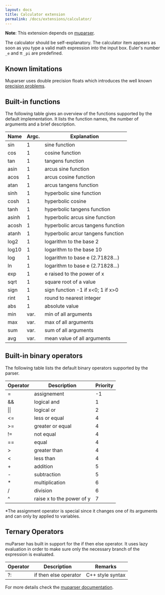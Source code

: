 ```yaml
---
layout: docs
title: Calculator extension
permalink: /docs/extensions/calculator/
---
```


**Note**: This extension depends on [muparser](http://beltoforion.de/article.php?a=muparser).

The calculator should be self-explanatory. The calculator item appears as soon as you type a valid math expression into the input box. Euler's number `_e` and π `_pi` are predefined.

## Known limitations

Muparser uses double precision floats which introduces the well known [precision problems](https://stackoverflow.com/questions/588004/is-floating-point-math-broken).

## Built-in functions

The following table gives an overview of the functions supported by the default implementation. It lists the function names, the number of arguments and a brief description.

|Name|Argc.|Explanation|
|-|-|-|
|sin|1|sine function|
|cos|1|cosine function|
|tan|1|tangens function|
|asin|1|arcus sine function|
|acos|1|arcus cosine function|
|atan|1|arcus tangens function|
|sinh|1|hyperbolic sine function|
|cosh|1|hyperbolic cosine|
|tanh|1|hyperbolic tangens function|
|asinh|1|hyperbolic arcus sine function|
|acosh|1|hyperbolic arcus tangens function|
|atanh|1|hyperbolic arcur tangens function|
|log2|1|logarithm to the base 2|
|log10|1|logarithm to the base 10|
|log|1|logarithm to base e (2.71828...)|
|ln|1|logarithm to base e (2.71828...)|
|exp|1|e raised to the power of x|
|sqrt|1|square root of a value|
|sign|1|sign function -1 if x<0; 1 if x>0|
|rint|1|round to nearest integer|
|abs|1|absolute value|
|min|var.|min of all arguments|
|max|var.|max of all arguments|
|sum|var.|sum of all arguments|
|avg|var.|mean value of all arguments|

## Built-in binary operators

The following table lists the default binary operators supported by the parser.

|Operator|Description|Priority|
|-|-|-|
|=|assignement|-1|
|&&|logical and|1|
|\|\||logical or|2|
|<=|less or equal|4|
|>=|greater or equal|4|
|!=|not equal|4|
|==|equal|4|
|>|greater than|4|
|<|less than|4|
|+|addition|5|
|-|subtraction|5|
|*|multiplication|6|
|/|division|6|
|^|raise x to the power of y|7|

\*The assignment operator is special since it changes one of its arguments and can only by applied to variables.

## Ternary Operators

muParser has built in support for the if then else operator. It uses lazy evaluation in order to make sure only the necessary branch of the expression is evaluated.

|Operator|Description|Remarks|
|-|-|-|
|?:|if then else operator|C++ style syntax|

For more details check the [muparser documentation](http://beltoforion.de/article.php?a=muparser&hl=en&p=features&s=idDef1#idDef1).
